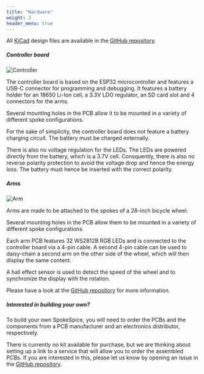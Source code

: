 ```yaml
---
title: "Hardware"
weight: 2
header_menu: true
---
```


All [KiCad](https://kicad-pcb.org/) design files are available in the [GitHub repository](https://github.com/SpokeSpice/Hardware).

##### Controller board

![Controller](images/controller-a-perspective.png)

The controller board is based on the ESP32 microcontroller and features a USB-C connector for programming and debugging.
It features a battery holder for an 18650 Li-Ion cell, a 3.3V LDO regulator, an SD card slot and 4 connectors for the arms.

Several mounting holes in the PCB allow it to be mounted in a variety of different spoke configurations.

For the sake of simplicity, the controller board does not feature a battery charging circuit. The battery must be charged externally.

There is also no voltage regulation for the LEDs. The LEDs are powered directly from the battery, which is a 3.7V cell.
Consquently, there is also no reverse polarity protection to avoid the voltage drop and hence the energy loss.
The battery must hence  be inserted with the correct polarity.

##### Arms

![Arm](images/arm-a-perspective.png)

Arms are made to be attached to the spokes of a 28-inch bicycle wheel.

Several mounting holes in the PCB allow them to be mounted in a variety of different spoke configurations.

Each arm PCB features 32 WS2812B RGB LEDs and is connected to the controller board via a 4-pin cable.
A second 4-pin cable can be used to daisy-chain a second arm on the other side of the wheel, which
will then display the same content.

A hall effect sensor is used to detect the speed of the wheel and to synchronize the display with the rotation.

Please have a look at the [GitHub repository](https://github.com/SpokeSpice/Hardware) for more information.

##### Interested in building your own?

To build your own SpokeSpice, you will need to order the PCBs and the components from a PCB manufacturer and an electronics distributor, respectively.

There is currently no kit available for purchase, but we are thinking about setting up a link to a service that will allow you to order the assembled PCBs.
If you are interested in this, please let us know by opening an issue in the [GitHub repository](https://github.com/SpokeSpice/Hardware).
